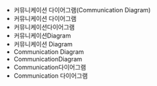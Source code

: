 - 커뮤니케이션 다이어그램(Communication Diagram)
- 커뮤니케이션 다이어그램
- 커뮤니케이션다이어그램
- 커뮤니케이션Diagram
- 커뮤니케이션 Diagram
- Communication Diagram
- CommunicationDiagram
- Communication다이어그램
- Communication 다이어그램